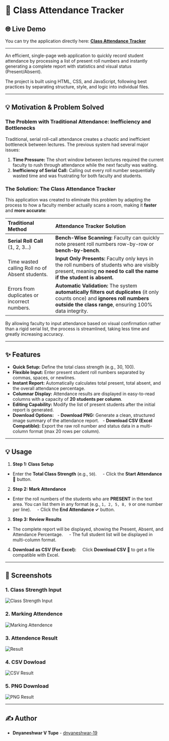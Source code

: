 # 🚀 Class Attendance Tracker

## 🌐 Live Demo

You can try the application directly here:
**[Class Attendance Tracker](https://dnyaneshwar-19.github.io/attendence_page/)**

---

An efficient, single-page web application to quickly record student attendance by processing a list of present roll numbers and instantly generating a complete report with statistics and visual status (Present/Absent).

The project is built using HTML, CSS, and JavaScript, following best practices by separating structure, style, and logic into individual files.

---

## 💡 Motivation & Problem Solved

### The Problem with Traditional Attendance: Inefficiency and Bottlenecks

Traditional, serial roll-call attendance creates a chaotic and inefficient bottleneck between lectures. The previous system had several major issues:

1.  **Time Pressure:** The short window between lectures required the current faculty to rush through attendance while the next faculty was waiting.
2.  **Inefficiency of Serial Call:** Calling out every roll number sequentially wasted time and was frustrating for both faculty and students.

### The Solution: The Class Attendance Tracker

This application was created to eliminate this problem by adapting the process to how a faculty member actually scans a room, making it **faster** and **more accurate**:

| Traditional Method                              | **Attendance Tracker Solution**                                                                                                                                                         |
| :---------------------------------------------- | :-------------------------------------------------------------------------------------------------------------------------------------------------------------------------------------- |
| **Serial Roll Call** (1, 2, 3...)               | **Bench-Wise Scanning:** Faculty can quickly note present roll numbers row-by-row or **bench-by-bench**.                                                                                |
| Time wasted calling Roll no of Absent students. | **Input Only Presents:** Faculty only keys in the roll numbers of students who are visibly present, meaning **no need to call the name if the student is absent.**                      |
| Errors from duplicates or incorrect numbers.    | **Automatic Validation:** The system **automatically filters out duplicates** (it only counts once) and **ignores roll numbers outside the class range**, ensuring 100% data integrity. |

By allowing faculty to input attendance based on visual confirmation rather than a rigid serial list, the process is streamlined, taking less time and greatly increasing accuracy.

---

## ✨ Features

- **Quick Setup:** Define the total class strength (e.g., 30, 100).
- **Flexible Input:** Enter present student roll numbers separated by commas, spaces, or newlines.
- **Instant Report:** Automatically calculates total present, total absent, and the overall attendance percentage.
- **Columnar Display:** Attendance results are displayed in easy-to-read columns with a capacity of **20 students per column**.
- **Editing Capability:** Modify the list of present students after the initial report is generated.
- **Download Options:**
    - **Download PNG:** Generate a clean, structured image summary of the attendance report.
    - **Download CSV (Excel Compatible):** Export the raw roll number and status data in a multi-column format (max 20 rows per column).

---

## 💡 Usage

1.  **Step 1: Class Setup**

- Enter the **Total Class Strength** (e.g., `50`).
      - Click the **Start Attendance 🚀** button.

2.  **Step 2: Mark Attendance**

- Enter the roll numbers of the students who are **PRESENT** in the text area. You can list them in any format (e.g., `1, 2, 5, 8, 9` or one number per line).
      - Click the **End Attendance ✓** button.

3.  **Step 3: Review Results**

- The complete report will be displayed, showing the Present, Absent, and Attendance Percentage.
      - The full student list will be displayed in multi-column format.

4.  **Download as CSV (For Excel):**
        Click **Download CSV 💾** to get a file compatible with Excel.

---

## 📸 Screenshots

### 1. Class Strength Input

![Class Strength Input](assets/Home.png)

### 2. Marking Attendence

![Marking Attendence](assets/mark_attendence.png)

### 3. Attendence Result

![ Result ](assets/result.png)

### 4. CSV Dowload

![ CSV Result ](assets/csv.png)

### 5. PNG Download

![ PNG Result ](assets/png.png)

---

## ✍️ Author

- **Dnyaneshwar V Tupe** - [dnyaneshwar-19](https://github.com/dnyaneshwar-19)
